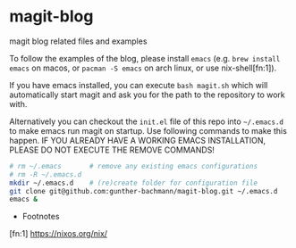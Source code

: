 # magit-blog
magit blog related files and examples

To follow the examples of the blog, please install `emacs` (e.g. `brew install emacs` on macos, or `pacman -S emacs` on arch linux, or use nix-shell[fn:1]).

If you have emacs installed, you can execute `bash magit.sh` which will automatically start magit and ask you for the path to the repository to work with.

Alternatively you can checkout the `init.el` file of this repo into `~/.emacs.d` to make emacs run magit on startup. Use following commands to make this happen. IF YOU ALREADY HAVE A WORKING EMACS INSTALLATION, PLEASE DO NOT EXECUTE THE REMOVE COMMANDS!
```sh
# rm ~/.emacs       # remove any existing emacs configurations
# rm -R ~/.emacs.d  
mkdir ~/.emacs.d    # (re)create folder for configuration file
git clone git@github.com:gunther-bachmann/magit-blog.git ~/.emacs.d
emacs &
```

* Footnotes

[fn:1] https://nixos.org/nix/

